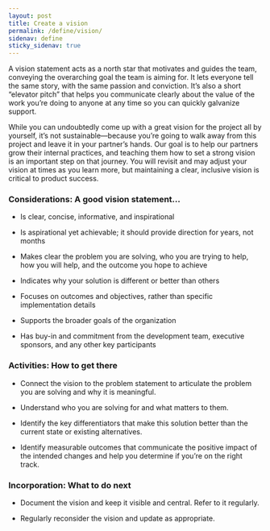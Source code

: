```yaml
---
layout: post
title: Create a vision
permalink: /define/vision/
sidenav: define
sticky_sidenav: true
---
```


A vision statement acts as a north star that motivates and guides the team, conveying the overarching goal the team is aiming for. It lets everyone tell the same story, with the same passion and conviction. It’s also a short “elevator pitch” that helps you communicate clearly about the value of the work you’re doing to anyone at any time so you can quickly galvanize support.

While you can undoubtedly come up with a great vision for the project all by yourself, it’s not sustainable—because you’re going to walk away from this project and leave it in your partner’s hands. Our goal is to help our partners grow their internal practices, and teaching them how to set a strong vision is an important step on that journey. You will revisit and may adjust your vision at times as you learn more, but maintaining a clear, inclusive vision is critical to product success.


### Considerations: A good vision statement...

- Is clear, concise, informative, and inspirational

- Is aspirational yet achievable; it should provide direction for years, not months

- Makes clear the problem you are solving, who you are trying to help, how you will help, and the outcome you hope to achieve

- Indicates why your solution is different or better than others

- Focuses on outcomes and objectives, rather than specific implementation details

- Supports the broader goals of the organization

- Has buy-in and commitment from the development team, executive sponsors, and any other key participants

### Activities: How to get there

- Connect the vision to the problem statement to articulate the problem you are solving and why it is meaningful.

- Understand who you are solving for and what matters to them.

- Identify the key differentiators that make this solution better than the current state or existing alternatives.

- Identify measurable outcomes that communicate the positive impact of the intended changes and help you determine if you’re on the right track.


### Incorporation: What to do next

- Document the vision and keep it visible and central. Refer to it regularly.

- Regularly reconsider the vision and update as appropriate.
